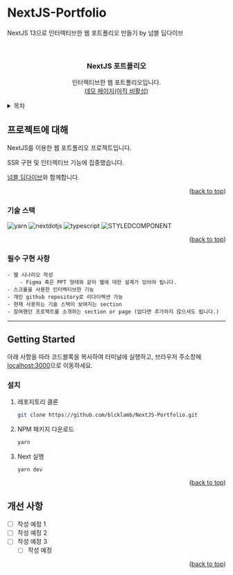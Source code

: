 # NextJS-Portfolio

NextJS 13으로 인터렉티브한 웹 포트폴리오 만들기 by 넘블 딥다이브
<a name="readme-top"></a>

<!-- PROJECT LOGO -->

<br />

<div align="center">
  <a href="https://github.com/github_username/repo_name">
    <div width = "80" height="80">
    <!-- 제작 후 사진 첨부 예정 -->
        <!-- <img src="https://github.com/blcklamb/prepare-assignment-test/assets/92101831/4e107520-cb39-4440-8880-75e82115058b" alt="logo"width="80" height="80"> -->
    </div>
  </a>
<h3 align="center">NextJS 포트폴리오</h3>

  <p align="center">
    인터렉티브한 웹 포트폴리오입니다.
    <br />
    <a href="">데모 페이지(아직 비활성)</a>
  </p>
</div>

<!-- TABLE OF CONTENTS -->
<details>
  <summary>목차</summary>
  <ol>
    <li>
      <a href="#프로젝트에-대해">프로젝트에 대해</a>
      <ul>
        <li><a href="#기술-스택">기술 스택</a></li>
        <li><a href="#필수-구현-사항">필수 구현 사항</a></li>
      </ul>
    </li>
    <li>
      <a href="#getting-started">Getting Started</a>
      <ul>
        <li><a href="#설치">설치</a></li>
      </ul>
    </li>
    <li><a href="#roadmap">Roadmap</a></li>
  </ol>
</details>

<!-- ABOUT THE PROJECT -->

## 프로젝트에 대해

NextJS를 이용한 웹 포트폴리오 프로젝트입니다.

SSR 구현 및 인터렉티브 기능에 집중했습니다.

[넘블 딥다이브](https://www.numble.it/deepdive/58)와 함께합니다.

<p align="right">(<a href="#readme-top">back to top</a>)</p>

### 기술 스택

![yarn][yarn-shield]
![nextdotjs][nextdotjs-shield]
![typescript][typescript-shield]
![STYLEDCOMPONENT][styledcomponents-shield]

<p align="right">(<a href="#readme-top">back to top</a>)</p>

### 필수 구현 사항

```
- 웹 시나리오 작성
    - Figma 혹은 PPT 형태와 같이 웹에 대한 설계가 있어야 됩니다.
- 스크롤을 사용한 인터렉티브한 기능
- 개인 github repository로 리다이렉션 가능
- 현재 사용하는 기술 스택이 보여지는 section
- 참여했던 프로젝트를 소개하는 section or page (없다면 추가하지 않으셔도 됩니다.)
```

---

<!-- GETTING STARTED -->

## Getting Started

아래 사항을 따라 코드블록을 복사하여 터미널에 실행하고, 브라우저 주소창에 [localhost:3000](localhost:3000)으로 이동하세요.

### 설치

<!-- 수정 필요 -->

1. 레포지토리 클론
   ```sh
   git clone https://github.com/blcklamb/NextJS-Portfolio.git
   ```
2. NPM 패키지 다운로드
   ```sh
   yarn
   ```
3. Next 실행
   ```sh
   yarn dev
   ```

<p align="right">(<a href="#readme-top">back to top</a>)</p>

<!-- ROADMAP -->

## 개선 사항

- [ ] 작성 예정 1
- [ ] 작성 예정 2
- [ ] 작성 예정 3
  - [ ] 작성 예정

<p align="right">(<a href="#readme-top">back to top</a>)</p>

<!-- MARKDOWN LINKS & IMAGES -->
<!-- https://www.markdownguide.org/basic-syntax/#reference-style-links -->

[typescript-shield]: https://img.shields.io/badge/typescript-3178C6?style=for-the-badge&logo=typescript&logoColor=black
[nextdotjs-shield]: https://img.shields.io/badge/nextjs-000000?style=for-the-badge&logo=nextdotjs&logoColor=white
[yarn-shield]: https://img.shields.io/badge/yarn-2C8EBB?style=for-the-badge&logo=yarn&logoColor=white
[styledcomponents-shield]: https://img.shields.io/badge/styledcomponents-DB7093?style=for-the-badge&logo=styledcomponents&logoColor=white
